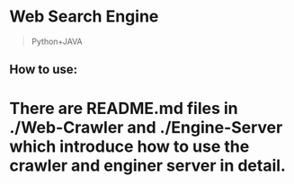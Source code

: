 # Web Search Engine

> Python+JAVA

## How to use:

# There are README.md files in ./Web-Crawler and ./Engine-Server which introduce how to use the crawler and enginer server in detail.


